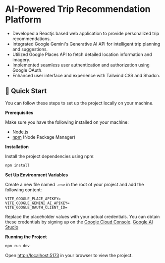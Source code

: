
# AI-Powered Trip Recommendation Platform

- Developed a Reactjs based web application to provide personalized trip recommendations.
- Integrated Google Gemini's Generative AI API for intelligent trip planning and suggestions.
- Utilized Google Places API to fetch detailed location information and imagery.
- Implemented seamless user authentication and authorization using Google OAuth.
- Enhanced user interface and experience with Tailwind CSS and Shadcn.




## <a name="quick-start">🤸 Quick Start</a>

You can follow these steps to set up the project locally on your machine.

**Prerequisites**

Make sure you have the following installed on your machine:


- [Node.js](https://nodejs.org/en)
- [npm](https://www.npmjs.com/) (Node Package Manager)



**Installation**

Install the project dependencies using npm:

```bash
npm install
```

**Set Up Environment Variables**

Create a new file named `.env` in the root of your project and add the following content:

```env
VITE_GOOGLE_PLACE_APIKEY=
VITE_GOOGLE_GEMINI_AI_APIKEY=
VITE_GOOGLE_OAUTH_CLIENT_ID=

```

Replace the placeholder values with your actual credentials. You can obtain these credentials by signing up on the [Google Cloud Console](https://console.cloud.google.com/).
[Google AI Studio](https://aistudio.google.com/)

**Running the Project**

```bash
npm run dev
```

Open [http://localhost:5173](http://localhost:5173) in your browser to view the project.

